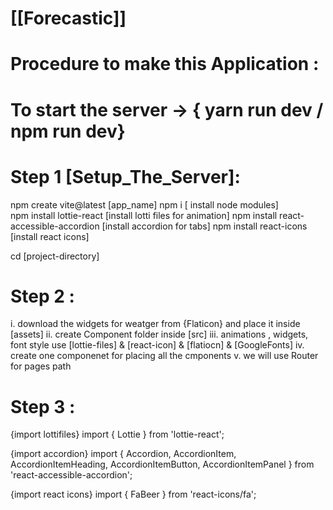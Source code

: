 # [[Forecastic]]

# Procedure to make this Application :

# To start the server -> { yarn run dev / npm run dev}

# Step 1 [Setup_The_Server]:

npm create vite@latest
[app_name]
npm i [ install node modules]  
npm install lottie-react  [install lotti files for animation]
npm install react-accessible-accordion [install accordion for tabs]
npm install react-icons  [install react icons]

cd [project-directory]


# Step 2 :

i. download the widgets for weatger from {Flaticon} and place it inside [assets]
ii. create Component folder inside [src]
iii. animations , widgets, font style use [lottie-files] & [react-icon] & [flatiocn] & [GoogleFonts]
iv. create one componenet for placing all the cmponents
v. we will use Router for pages path

# Step 3 :
{import lottifiles}
import { Lottie } from 'lottie-react';

{import accordion}
import { Accordion, AccordionItem, AccordionItemHeading, AccordionItemButton, AccordionItemPanel } from 'react-accessible-accordion';

{import react icons}
import { FaBeer } from 'react-icons/fa'; 